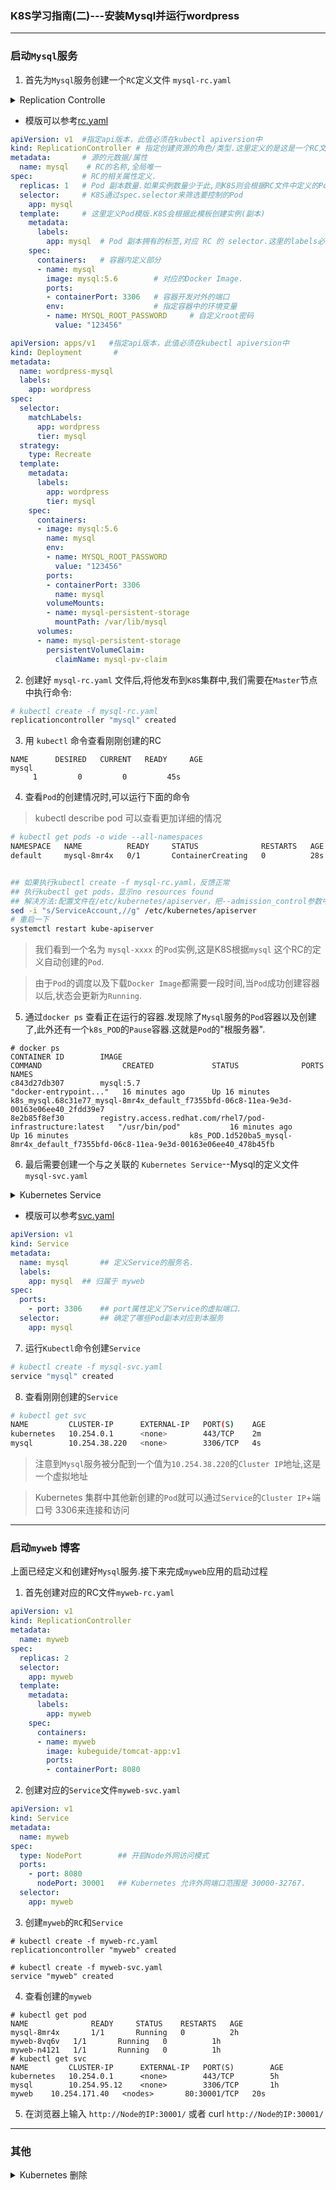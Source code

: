### K8S学习指南(二)---安装Mysql并运行wordpress

--------------------------------------------
### 启动`Mysql`服务
1. 首先为`Mysql`服务创建一个`RC`定义文件 `mysql-rc.yaml`

<details>
<summary>Replication Controlle</summary>
Replication Controller（RC）是Kubernetes中的另一个核心概念，应用托管在Kubernetes之后，Kubernetes需要保证应用能够持续运行，这是RC的工作内容，它会确保任何时间Kubernetes中都有指定数量的Pod在运行。在此基础上，RC还提供了一些更高级的特性，比如滚动升级、升级回滚.

Deployment 和 Replica Set是官方推荐的另一个方法用来替代RC.


Deployment为Pod和ReplicaSet提供了一个声明式定义(declarative)方法，用来替代以前的ReplicationController来方便的管理应用。典型的应用场景包括
- 定义Deployment来创建Pod和ReplicaSet
- 滚动升级和回滚应用
- 扩容和缩容
- 暂停和继续Deployment
</details>


* 模版可以参考[rc.yaml](https://raw.githubusercontent.com/openshift-evangelists/kbe/master/specs/rcs/rc.yaml)
```yaml
apiVersion: v1  #指定api版本，此值必须在kubectl apiversion中
kind: ReplicationController # 指定创建资源的角色/类型.这里定义的是这是一个RC文件.
metadata:       # 源的元数据/属性
  name: mysql    # RC的名称,全局唯一
spec:           # RC的相关属性定义.
  replicas: 1   # Pod 副本数量.如果实例数量少于此,则K8S则会根据RC文件中定义的Pod模板创建一个新的Pod调度到合适的Node上
  selector:     # K8S通过spec.selector来筛选要控制的Pod 
    app: mysql
  template:     # 这里定义Pod模版.K8S会根据此模板创建实例(副本)
    metadata:
      labels:
        app: mysql  # Pod 副本拥有的标签,对应 RC 的 selector.这里的labels必须匹配之前的spec.selector,否则创建一个无法匹配的Pod就会不停尝试创建新的Pod
    spec:
      containers:   # 容器内定义部分
      - name: mysql
        image: mysql:5.6        # 对应的Docker Image.
        ports:
        - containerPort: 3306   # 容器开发对外的端口
        env:                    # 指定容器中的环境变量
        - name: MYSQL_ROOT_PASSWORD     # 自定义root密码
          value: "123456"

apiVersion: apps/v1   #指定api版本，此值必须在kubectl apiversion中
kind: Deployment       #
metadata:
  name: wordpress-mysql
  labels:
    app: wordpress
spec:
  selector:
    matchLabels:
      app: wordpress
      tier: mysql
  strategy:
    type: Recreate
  template:
    metadata:
      labels:
        app: wordpress
        tier: mysql
    spec:
      containers:
      - image: mysql:5.6
        name: mysql
        env:
        - name: MYSQL_ROOT_PASSWORD
          value: "123456"
        ports:
        - containerPort: 3306
          name: mysql
        volumeMounts:
        - name: mysql-persistent-storage
          mountPath: /var/lib/mysql
      volumes:
      - name: mysql-persistent-storage
        persistentVolumeClaim:
          claimName: mysql-pv-claim
```

2. 创建好 `mysql-rc.yaml` 文件后,将他发布到`K8S`集群中,我们需要在`Master`节点中执行命令:
```Bash
# kubectl create -f mysql-rc.yaml 
replicationcontroller "mysql" created
```

3. 用 `kubectl` 命令查看刚刚创建的RC
```Bash# kubectl get rc
NAME      DESIRED   CURRENT   READY     AGE
mysql
     1         0         0         45s
```
4. 查看`Pod`的创建情况时,可以运行下面的命令
> kubectl describe pod 可以查看更加详细的情况
```Bash
# kubectl get pods -o wide --all-namespaces
NAMESPACE   NAME          READY     STATUS              RESTARTS   AGE       IP        NODE
default     mysql-8mr4x   0/1       ContainerCreating   0          28s       <none>    127.0.0.1


## 如果执行kubectl create -f mysql-rc.yaml，反馈正常
## 执行kubectl get pods，显示no resources found
## 解决方法:配置文件在/etc/kubernetes/apiserver，把--admission_control参数中的ServiceAccount删除
sed -i "s/ServiceAccount,//g" /etc/kubernetes/apiserver
# 重启一下
systemctl restart kube-apiserver
```

> 我们看到一个名为 `mysql-xxxx` 的`Pod`实例,这是K8S根据`mysql` 这个RC的定义自动创建的`Pod`.

> 由于`Pod`的调度以及下载`Docker Image`都需要一段时间,当`Pod`成功创建容器以后,状态会更新为`Running`.

5. 通过`docker ps` 查看正在运行的容器.发现除了`Mysql`服务的`Pod`容器以及创建了,此外还有一个`k8s_POD`的`Pause`容器.这就是`Pod`的"根服务器".

```
# docker ps
CONTAINER ID        IMAGE                                                        COMMAND                  CREATED             STATUS              PORTS               NAMES
c843d27db307        mysql:5.7                                                    "docker-entrypoint..."   16 minutes ago      Up 16 minutes                           k8s_mysql.68c31e77_mysql-8mr4x_default_f7355bfd-06c8-11ea-9e3d-00163e06ee40_2fdd39e7
8e2b85f8ef30        registry.access.redhat.com/rhel7/pod-infrastructure:latest   "/usr/bin/pod"           16 minutes ago      Up 16 minutes                           k8s_POD.1d520ba5_mysql-8mr4x_default_f7355bfd-06c8-11ea-9e3d-00163e06ee40_478b45fb
```

6. 最后需要创建一个与之关联的 `Kubernetes Service`--Mysql的定义文件 `mysql-svc.yaml`

<details>
<summary>Kubernetes Service</summary>
虽然每个Pod都会分配一个单独的IP地址，但这个IP地址会随着Pod的销毁而消失。这就引出一个问题：如果有一组Pod组成的一个集群来提供服务，那么如何来访问它们呢?
Kubernetes的Service（服务）就是用来解决这个问题的核心概念.
一个Service可以看作一组提供相同服务的Pod的对外访问接口。Service作用于哪些Pod是通过Label Selector来定义的.
比如运行了3个`Web Server` 的副本,这两个`Pod`对于前端来说没有任何区别,所以前端不关心是哪个`Web Server`提供服务.而且如果`Web Server`出了变化比如某个`Node`挂了,Pod会在另一个`Node`重新生成,而作为前端无须跟踪这些变化 "Service" 就是用来实现这种解耦的抽象概念.
</details>

* 模版可以参考[svc.yaml](https://raw.githubusercontent.com/openshift-evangelists/kbe/master/specs/services/svc.yaml)

```yaml
apiVersion: v1
kind: Service
metadata:
  name: mysql       ## 定义Service的服务名.
  labels: 
    app: mysql  ## 归属于 myweb
spec:
  ports:
    - port: 3306    ## port属性定义了Service的虚拟端口.
  selector:         ## 确定了哪些Pod副本对应到本服务
    app: mysql
```

7. 运行`Kubectl`命令创建`Service`

```Bash
# kubectl create -f mysql-svc.yaml
service "mysql" created
```


8. 查看刚刚创建的`Service`

```Bash
# kubectl get svc
NAME         CLUSTER-IP      EXTERNAL-IP   PORT(S)    AGE
kubernetes   10.254.0.1      <none>        443/TCP    2m
mysql        10.254.38.220   <none>        3306/TCP   4s
```
> 注意到`Mysql`服务被分配到一个值为`10.254.38.220`的`Cluster IP`地址,这是一个虚拟地址

> Kubernetes 集群中其他新创建的`Pod`就可以通过`Service`的`Cluster IP`+端口号 3306来连接和访问


--------------------------------------------
### 启动`myweb` 博客
上面已经定义和创建好`Mysql`服务.接下来完成`myweb`应用的启动过程
1. 首先创建对应的RC文件`myweb-rc.yaml`
```yaml
apiVersion: v1
kind: ReplicationController
metadata:
  name: myweb
spec:
  replicas: 2
  selector:
    app: myweb
  template:
    metadata:
      labels:
        app: myweb
    spec:
      containers:
      - name: myweb
        image: kubeguide/tomcat-app:v1
        ports:
        - containerPort: 8080
```

2. 创建对应的`Service`文件`myweb-svc.yaml`
```yaml
apiVersion: v1
kind: Service
metadata:
  name: myweb
spec:
  type: NodePort        ## 开启Node外网访问模式
  ports:
    - port: 8080
      nodePort: 30001   ## Kubernetes 允许外网端口范围是 30000-32767.
  selector:
    app: myweb
```

3. 创建`myweb`的`RC`和`Service`
```
# kubectl create -f myweb-rc.yaml
replicationcontroller "myweb" created

# kubectl create -f myweb-svc.yaml 
service "myweb" created
```

4. 查看创建的`myweb`
```
# kubectl get pod
NAME              READY     STATUS    RESTARTS   AGE
mysql-8mr4x       1/1       Running   0          2h
myweb-8vq6v   1/1       Running   0          1h
myweb-n4121   1/1       Running   0          1h
# kubectl get svc
NAME         CLUSTER-IP      EXTERNAL-IP   PORT(S)        AGE
kubernetes   10.254.0.1      <none>        443/TCP        5h
mysql        10.254.95.12    <none>        3306/TCP       1h
myweb    10.254.171.40   <nodes>       80:30001/TCP   20s
```

5. 在浏览器上输入 `http://Node的IP:30001/` 或者 curl `http://Node的IP:30001/`


--------------------------------------------
### 其他

<details>
<summary>Kubernetes 删除</summary>

```Bash
kubectl delete ([-f FILENAME] | TYPE [(NAME | -l label | --all)])
```

**示例**
```Bash
# 通过pod.json文件中指定的资源类型和名称删除一个pod
$ kubectl delete -f ./mysql-rc.yaml

# 通过控制台输入的JSON所指定的资源类型和名称删除一个pod
$ cat pod.json | kubectl delete -f -

# 删除所有名为“baz”和“foo”的pod和service
$ kubectl delete pod,service baz foo

# 删除所有带有lable name=myLabel的pod和service
$ kubectl delete pods,services -l name=myLabel

# 删除UID为1234-56-7890-234234-456456的pod
$ kubectl delete pod 1234-56-7890-234234-456456

# 删除所有的pod
$ kubectl delete pods --all
```

**选项**
```Bash
      --all[=false]: 使用[-all]选择所有指定的资源。
      --cascade[=true]: 如果为true，级联删除指定资源所管理的其他资源（例如：被replication controller管理的所有pod）。默认为true。
  -f, --filename=[]: 用以指定待删除资源的文件名，目录名或者URL。
      --grace-period=-1: 安全删除资源前等待的秒数。如果为负值则忽略该选项。
      --ignore-not-found[=false]: 当待删除资源未找到时，也认为删除成功。如果设置了--all选项，则默认为true。
  -o, --output="": 输出格式，使用“-o name”来输出简短格式（资源类型/资源名）。
  -l, --selector="": 用于过滤资源的Label。
      --timeout=0: 删除资源的超时设置，0表示根据待删除资源的大小由系统决定。
```

**继承自父命令的选项**
```Bash
      --alsologtostderr[=false]: 同时输出日志到标准错误控制台和文件。
      --api-version="": 和服务端交互使用的API版本。
      --certificate-authority="": 用以进行认证授权的.cert文件路径。
      --client-certificate="": TLS使用的客户端证书路径。
      --client-key="": TLS使用的客户端密钥路径。
      --cluster="": 指定使用的kubeconfig配置文件中的集群名。
      --context="": 指定使用的kubeconfig配置文件中的环境名。
      --insecure-skip-tls-verify[=false]: 如果为true，将不会检查服务器凭证的有效性，这会导致你的HTTPS链接变得不安全。
      --kubeconfig="": 命令行请求使用的配置文件路径。
      --log-backtrace-at=:0: 当日志长度超过定义的行数时，忽略堆栈信息。
      --log-dir="": 如果不为空，将日志文件写入此目录。
      --log-flush-frequency=5s: 刷新日志的最大时间间隔。
      --logtostderr[=true]: 输出日志到标准错误控制台，不输出到文件。
      --match-server-version[=false]: 要求服务端和客户端版本匹配。
      --namespace="": 如果不为空，命令将使用此namespace。
      --password="": API Server进行简单认证使用的密码。
  -s, --server="": Kubernetes API Server的地址和端口号。
      --stderrthreshold=2: 高于此级别的日志将被输出到错误控制台。
      --token="": 认证到API Server使用的令牌。
      --user="": 指定使用的kubeconfig配置文件中的用户名。
      --username="": API Server进行简单认证使用的用户名。
      --v=0: 指定输出日志的级别。
      --vmodule=: 指定输出日志的模块，格式如下：pattern=N，使用逗号分隔。
```
</details>

<!-- 

```yaml
apiVersion: v1
kind: ReplicationController
metadata:
  name: myweb
spec:
  replicas: 2
  selector:
    app: myweb
  template:
    metadata:
      labels:
        app: myweb
    spec:
      containers:
      - name: mysql
        image: kubeguide/tomcat-app:v1
        ports:
        - containerPort: 8080
```

```yaml
apiVersion: v1
kind: Service
metadata:
  name: myweb
spec:
  type: NodePort
  ports:
    - port: 8080
      nodePort: 30001
  selector:
    app: myweb
```


kubectl delete pv,pvc,pod,rc,pods,svc,secrets --all
-->